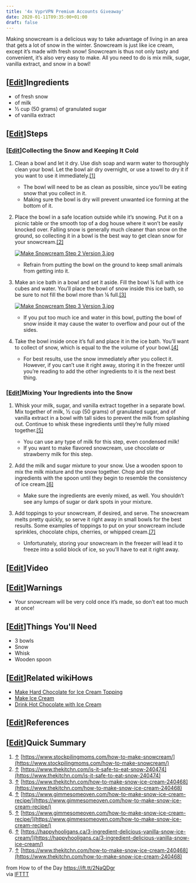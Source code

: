 ```yaml
---
title: '4x VyprVPN Premium Accounts Giveaway'
date: 2020-01-11T09:35:00+01:00
draft: false
---
```


Making snowcream is a delicious way to take advantage of living in an area that gets a lot of snow in the winter. Snowcream is just like ice cream, except it’s made with fresh snow! Snowcream is thus not only tasty and convenient, it’s also very easy to make. All you need to do is mix milk, sugar, vanilla extract, and snow in a bowl!

\[[Edit](https://www.wikihow.com/index.php?title=Make-Snowcream&action=edit&section=1 "Edit section: Ingredients")\]Ingredients
-------------------------------------------------------------------------------------------------------------------------------

*   of fresh snow
*   of milk
*   ½ cup (50 grams) of granulated sugar
*   of vanilla extract

\[[Edit](https://www.wikihow.com/index.php?title=Make-Snowcream&action=edit&section=2 "Edit section: Steps")\]Steps
-------------------------------------------------------------------------------------------------------------------

### \[[Edit](https://www.wikihow.com/index.php?title=Make-Snowcream&action=edit&section=3 "Edit section: Collecting the Snow and Keeping It Cold")\]Collecting the Snow and Keeping It Cold

1.  Clean a bowl and let it dry. Use dish soap and warm water to thoroughly clean your bowl. Let the bowl air dry overnight, or use a towel to dry it if you want to use it immediately.[\[1\]](#_note-1)  
      
    *   The bowl will need to be as clean as possible, since you’ll be eating snow that you collect in it.
    *   Making sure the bowl is dry will prevent unwanted ice forming at the bottom of it.
2.  Place the bowl in a safe location outside while it’s snowing. Put it on a picnic table or the smooth top of a dog house where it won’t be easily knocked over. Falling snow is generally much cleaner than snow on the ground, so collecting it in a bowl is the best way to get clean snow for your snowcream.[\[2\]](#_note-2)
    
    [![Make Snowcream Step 2 Version 3.jpg](https://www.wikihow.com/images/thumb/c/c4/Make-Snowcream-Step-2-Version-3.jpg/aid141467-v4-728px-Make-Snowcream-Step-2-Version-3.jpg)](https://www.wikihow.com/Image:Make-Snowcream-Step-2-Version-3.jpg)
    
    *   Refrain from putting the bowl on the ground to keep small animals from getting into it.
3.  Make an ice bath in a bowl and set it aside. Fill the bowl ¼ full with ice cubes and water. You’ll place the bowl of snow inside this ice bath, so be sure to not fill the bowl more than ¼ full.[\[3\]](#_note-3)
    
    [![Make Snowcream Step 3 Version 3.jpg](https://www.wikihow.com/images/thumb/6/60/Make-Snowcream-Step-3-Version-3.jpg/aid141467-v4-728px-Make-Snowcream-Step-3-Version-3.jpg)](https://www.wikihow.com/Image:Make-Snowcream-Step-3-Version-3.jpg)
    
    *   If you put too much ice and water in this bowl, putting the bowl of snow inside it may cause the water to overflow and pour out of the sides.
4.  Take the bowl inside once it’s full and place it in the ice bath. You’ll want to collect of snow, which is equal to the the volume of your bowl.[\[4\]](#_note-4)  
      
    *   For best results, use the snow immediately after you collect it. However, if you can’t use it right away, storing it in the freezer until you’re reading to add the other ingredients to it is the next best thing.

### \[[Edit](https://www.wikihow.com/index.php?title=Make-Snowcream&action=edit&section=4 "Edit section: Mixing Your Ingredients into the Snow")\]Mixing Your Ingredients into the Snow

1.  Whisk your milk, sugar, and vanilla extract together in a separate bowl. Mix together of milk, ½ cup (50 grams) of granulated sugar, and of vanilla extract in a bowl with tall sides to prevent the milk from splashing out. Continue to whisk these ingredients until they’re fully mixed together.[\[5\]](#_note-5)  
      
    *   You can use any type of milk for this step, even condensed milk!
    *   If you want to make flavored snowcream, use chocolate or strawberry milk for this step.
2.  Add the milk and sugar mixture to your snow. Use a wooden spoon to mix the milk mixture and the snow together. Chop and stir the ingredients with the spoon until they begin to resemble the consistency of ice cream.[\[6\]](#_note-6)  
      
    *   Make sure the ingredients are evenly mixed, as well. You shouldn’t see any lumps of sugar or dark spots in your mixture.
3.  Add toppings to your snowcream, if desired, and serve. The snowcream melts pretty quickly, so serve it right away in small bowls for the best results. Some examples of toppings to put on your snowcream include sprinkles, chocolate chips, cherries, or whipped cream.[\[7\]](#_note-7)  
      
    *   Unfortunately, storing your snowcream in the freezer will lead it to freeze into a solid block of ice, so you’ll have to eat it right away.

\[[Edit](https://www.wikihow.com/index.php?title=Make-Snowcream&action=edit&section=5 "Edit section: Video")\]Video
-------------------------------------------------------------------------------------------------------------------

\[[Edit](https://www.wikihow.com/index.php?title=Make-Snowcream&action=edit&section=6 "Edit section: Warnings")\]Warnings
-------------------------------------------------------------------------------------------------------------------------

*   Your snowcream will be very cold once it’s made, so don’t eat too much at once!

\[[Edit](https://www.wikihow.com/index.php?title=Make-Snowcream&action=edit&section=7 "Edit section: Things You'll Need")\]Things You'll Need
---------------------------------------------------------------------------------------------------------------------------------------------

*   3 bowls
*   Snow
*   Whisk
*   Wooden spoon

\[[Edit](https://www.wikihow.com/index.php?title=Make-Snowcream&action=edit&section=8 "Edit section: Related wikiHows")\]Related wikiHows
-----------------------------------------------------------------------------------------------------------------------------------------

*   [Make Hard Chocolate for Ice Cream Topping](https://www.wikihow.com/Make-Hard-Chocolate-for-Ice-Cream-Topping "Make Hard Chocolate for Ice Cream Topping")
*   [Make Ice Cream](https://www.wikihow.com/Make-Ice-Cream "Make Ice Cream")
*   [Drink Hot Chocolate with Ice Cream](https://www.wikihow.com/Drink-Hot-Chocolate-with-Ice-Cream "Drink Hot Chocolate with Ice Cream")

\[[Edit](https://www.wikihow.com/index.php?title=Make-Snowcream&action=edit&section=9 "Edit section: References")\]References
-----------------------------------------------------------------------------------------------------------------------------

\[[Edit](https://www.wikihow.com/index.php?title=Make-Snowcream&action=edit&section=10 "Edit section: Quick Summary")\]Quick Summary
------------------------------------------------------------------------------------------------------------------------------------

1.  [↑](#_ref-1) [https://www.stockpilingmoms.com/how-to-make-snowcream/](https://www.stockpilingmoms.com/how-to-make-snowcream/)
2.  [↑](#_ref-2) [https://www.thekitchn.com/is-it-safe-to-eat-snow-240474](https://www.thekitchn.com/is-it-safe-to-eat-snow-240474)
3.  [↑](#_ref-3) [https://www.thekitchn.com/how-to-make-snow-ice-cream-240468](https://www.thekitchn.com/how-to-make-snow-ice-cream-240468)
4.  [↑](#_ref-4) [https://www.gimmesomeoven.com/how-to-make-snow-ice-cream-recipe/](https://www.gimmesomeoven.com/how-to-make-snow-ice-cream-recipe/)
5.  [↑](#_ref-5) [https://www.gimmesomeoven.com/how-to-make-snow-ice-cream-recipe/](https://www.gimmesomeoven.com/how-to-make-snow-ice-cream-recipe/)
6.  [↑](#_ref-6) [https://happyhooligans.ca/3-ingredient-delicious-vanilla-snow-ice-cream/](https://happyhooligans.ca/3-ingredient-delicious-vanilla-snow-ice-cream/)
7.  [↑](#_ref-7) [https://www.thekitchn.com/how-to-make-snow-ice-cream-240468](https://www.thekitchn.com/how-to-make-snow-ice-cream-240468)

  
  
from How to of the Day https://ift.tt/2NaQDgr  
via [IFTTT](https://ifttt.com/?ref=da&site=blogger)